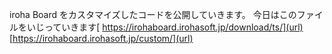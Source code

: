 iroha Board をカスタマイズしたコードを公開していきます。
今日はこのファイルをいじっていきます[
https://irohaboard.irohasoft.jp/download/ts/](url)
[https://irohaboard.irohasoft.jp/custom/](url)
